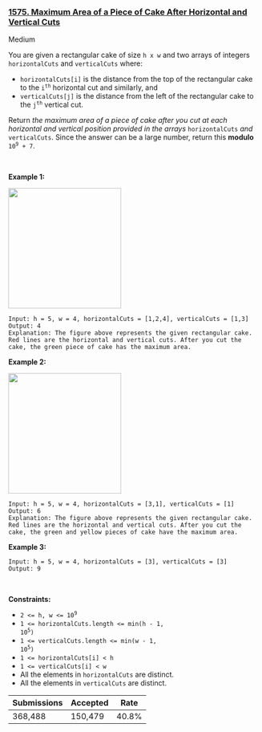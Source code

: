 ### [1575. Maximum Area of a Piece of Cake After Horizontal and Vertical Cuts](https://leetcode.com/problems/maximum-area-of-a-piece-of-cake-after-horizontal-and-vertical-cuts/)

Medium

You are given a rectangular cake of size `` h x w `` and two arrays of integers `` horizontalCuts `` and `` verticalCuts `` where:

*   `` horizontalCuts[i] `` is the distance from the top of the rectangular cake to the <code>i<sup>th</sup></code> horizontal cut and similarly, and
*   `` verticalCuts[j] `` is the distance from the left of the rectangular cake to the <code>j<sup>th</sup></code> vertical cut.

Return _the maximum area of a piece of cake after you cut at each horizontal and vertical position provided in the arrays_ `` horizontalCuts `` _and_ `` verticalCuts ``. Since the answer can be a large number, return this __modulo__ <code>10<sup>9</sup> + 7</code>.

 

__Example 1:__

<img alt="" src="https://assets.leetcode.com/uploads/2020/05/14/leetcode_max_area_2.png" style="width: 225px; height: 240px;"/>

```
Input: h = 5, w = 4, horizontalCuts = [1,2,4], verticalCuts = [1,3]
Output: 4 
Explanation: The figure above represents the given rectangular cake. Red lines are the horizontal and vertical cuts. After you cut the cake, the green piece of cake has the maximum area.
```

__Example 2:__

<img alt="" src="https://assets.leetcode.com/uploads/2020/05/14/leetcode_max_area_3.png" style="width: 225px; height: 240px;"/>

```
Input: h = 5, w = 4, horizontalCuts = [3,1], verticalCuts = [1]
Output: 6
Explanation: The figure above represents the given rectangular cake. Red lines are the horizontal and vertical cuts. After you cut the cake, the green and yellow pieces of cake have the maximum area.
```

__Example 3:__

```
Input: h = 5, w = 4, horizontalCuts = [3], verticalCuts = [3]
Output: 9
```

 

__Constraints:__

*   <code>2 <= h, w <= 10<sup>9</sup></code>
*   <code>1 <= horizontalCuts.length <= min(h - 1, 10<sup>5</sup>)</code>
*   <code>1 <= verticalCuts.length <= min(w - 1, 10<sup>5</sup>)</code>
*   `` 1 <= horizontalCuts[i] < h ``
*   `` 1 <= verticalCuts[i] < w ``
*   All the elements in `` horizontalCuts `` are distinct.
*   All the elements in `` verticalCuts `` are distinct.

| Submissions    | Accepted     | Rate   |
| -------------- | ------------ | ------ |
| 368,488 | 150,479 | 40.8% |